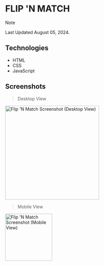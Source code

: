 # FLIP 'N MATCH
> [!NOTE]
> Last Updated August 05, 2024.

## Technologies
- HTML
- CSS
- JavaScript

## Screenshots
> Desktop View
<img width="300" alt="Flip 'N Match Screenshot (Desktop View)" src="https://github.com/user-attachments/assets/e4bc0a41-2ef4-4fd2-96ff-0f3f1f964dd0">

> Mobile View
<img width="150" alt="Flip 'N Match Screenshot (Mobile View)" src="https://github.com/user-attachments/assets/bae47233-174e-4a64-a034-f5f5b0dc5372">
